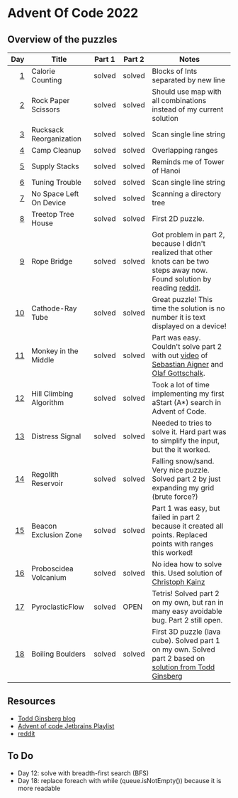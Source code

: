 # Advent Of Code 2022

## Overview of the puzzles

|  Day | Title                   | Part 1 | Part 2 | Notes                                                                                                                            |
|-----:|-------------------------|--------|--------|----------------------------------------------------------------------------------------------------------------------------------|
|  [1] | Calorie Counting        | solved | solved | Blocks of Ints separated by new line                                                                                             |
|  [2] | Rock Paper Scissors     | solved | solved | Should use map with all combinations instead of my current solution                                                              |
|  [3] | Rucksack Reorganization | solved | solved | Scan single line string                                                                                                          |
|  [4] | Camp Cleanup            | solved | solved | Overlapping ranges                                                                                                               |
|  [5] | Supply Stacks           | solved | solved | Reminds me of Tower of Hanoi                                                                                                     |
|  [6] | Tuning Trouble          | solved | solved | Scan single line string                                                                                                          |
|  [7] | No Space Left On Device | solved | solved | Scanning a directory tree                                                                                                        |
|  [8] | Treetop Tree House      | solved | solved | First 2D puzzle.                                                                                                                 |
|  [9] | Rope Bridge             | solved | solved | Got problem in part 2, because I didn't realized that other knots can be two steps away now. Found solution by reading [reddit]. |
| [10] | Cathode-Ray Tube        | solved | solved | Great puzzle! This time the solution is no number it is text displayed on a device!                                              |
| [11] | Monkey in the Middle    | solved | solved | Part was easy. Couldn't solve part 2 with out [video][Day11-Video] of [Sebastian Aigner][sebi] and [Olaf Gottschalk][olaf].      |
| [12] | Hill Climbing Algorithm | solved | solved | Took a lot of time implementing my first aStart (A*) search in Advent of Code.                                                   |
| [13] | Distress Signal         | solved | solved | Needed to tries to solve it. Hard part was to simplify the input, but the it worked.                                             |
| [14] | Regolith Reservoir      | solved | solved | Falling snow/sand. Very nice puzzle. Solved part 2 by just expanding my grid (brute force?)                                      |
| [15] | Beacon Exclusion Zone   | solved | solved | Part 1 was easy, but failed in part 2 because it created all points. Replaced points with ranges this worked!                    |
| [16] | Proboscidea Volcanium   | solved | solved | No idea how to solve this. Used solution of [Christoph Kainz][Day16-CK]                                                          |
| [17] | PyroclasticFlow         | solved | OPEN   | Tetris! Solved part 2 on my own, but ran in many easy avoidable bug. Part 2 still open.                                          |
| [18] | Boiling Boulders        | solved | solved | First 3D puzzle (lava cube). Solved part 1 on my own. Solved part 2 based on [solution from Todd Ginsberg][Day18-TG]             |

## Resources

* [Todd Ginsberg blog][todd]
* [Advent of code Jetbrains Playlist][jetbrains]
* [reddit][reddit]


## To Do
* Day 12: solve with breadth-first search (BFS)
* Day 18: replace foreach with while (queue.isNotEmpty()) because it is more readable

[1]: src/main/kotlin/Day01CalorieCounting.kt
[2]: src/main/kotlin/Day02RockPaperScissors.kt
[3]: src/main/kotlin/Day03RucksackReorganization.kt
[4]: src/main/kotlin/Day04CampCleanup.kt
[5]: src/main/kotlin/Day05SupplyStacks.kt
[6]: src/main/kotlin/Day06TuningTrouble.kt
[7]: src/main/kotlin/Day07NoSpaceLeftOnDevice.kt
[8]: src/main/kotlin/Day08TreetopTreeHouse.kt
[9]: src/main/kotlin/Day09RopeBridge.kt
[10]: src/main/kotlin/Day10CathodeRayTube.kt
[11]: src/main/kotlin/Day11MonkeyInTheMiddle.kt
[12]: src/main/kotlin/Day12HillClimbingAlgorithm.kt
[13]: src/main/kotlin/Day13DistressSignal.kt
[14]: src/main/kotlin/Day14RegolithReservoir.kt
[15]: src/main/kotlin/Day15BeaconExclusionZone.kt
[16]: src/main/kotlin/Day16ProboscideaVolcanium.kt
[17]: src/main/kotlin/Day17PyroclasticFlow.kt
[18]: src/main/kotlin/Day18BoilingBoulders.kt


[Day11-Video]: https://youtu.be/1eBSyPe_9j0?list=PLlFc5cFwUnmwxQlKf8uWp-la8BVSTH47J
[Day16-CK]: https://github.com/ckainz11/AdventOfCode2022/blob/main/src/main/kotlin/days/day16/Day16.kt
[Day18-TG]: https://todd.ginsberg.com/post/advent-of-code/2022/day18/

[reddit]: https://www.reddit.com/r/adventofcode/
[sebi]: https://github.com/SebastianAigner
[olaf]: https://github.com/Zordid
[todd]: https://todd.ginsberg.com/post/advent-of-code/2022/
[jetbrains]: https://www.youtube.com/playlist?list=PLlFc5cFwUnmwxQlKf8uWp-la8BVSTH47J